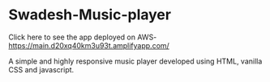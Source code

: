 # Swadesh-Music-player
Click here to see the app deployed on AWS- https://main.d20xq40km3u93t.amplifyapp.com/

A simple and highly responsive music player developed using HTML, vanilla CSS and javascript.
